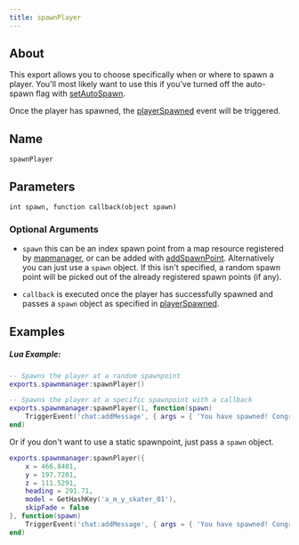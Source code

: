 ```yaml
---
title: spawnPlayer
---
```


## About
This export allows you to choose specifically when or where to spawn a player. You'll most likely want to use this if you've turned off the auto-spawn flag with [setAutoSpawn](./functions/setAutoSpawn).

 Once the player has spawned, the [playerSpawned](../../events/playerSpawned) event will be triggered. 


## Name
```
spawnPlayer
```

## Parameters

```
int spawn, function callback(object spawn)
```

### Optional Arguments

 - `spawn` this can be an index spawn point from a map resource registered by [mapmanager](../../../mapmanager), or can be added with [addSpawnPoint](./functions/addSpawnPoint). Alternatively you can just use a `spawn` object. If this isn't specified, a random spawn point will be picked out of the already registered spawn points (if any).

- `callback` is executed once the player has successfully spawned and passes a `spawn` object as specified in [playerSpawned](../../events/playerSpawned).

## Examples

##### Lua Example:
```lua
-- Spawns the player at a random spawnpoint
exports.spawnmanager:spawnPlayer()
```

```lua
-- Spawns the player at a specific spawnpoint with a callback
exports.spawnmanager:spawnPlayer(1, function(spawn)
    TriggerEvent('chat:addMessage', { args = { 'You have spawned! Congrats!' } })
end)
```

Or if you don't want to use a static spawnpoint, just pass a `spawn` object.

```lua
exports.spawnmanager:spawnPlayer({
    x = 466.8401,
    y = 197.7201,
    z = 111.5291,
    heading = 291.71,
    model = GetHashKey('a_m_y_skater_01'),
    skipFade = false
}, function(spawn)
    TriggerEvent('chat:addMessage', { args = { 'You have spawned! Congrats!' } })
end)
```